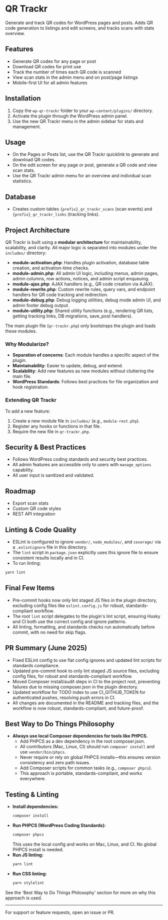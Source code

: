 # QR Trackr

Generate and track QR codes for WordPress pages and posts. Adds QR code generation to listings and edit screens, and tracks scans with stats overview.

## Features
- Generate QR codes for any page or post
- Download QR codes for print use
- Track the number of times each QR code is scanned
- View scan stats in the admin menu and on post/page listings
- Mobile-first UI for all admin features

## Installation
1. Copy the `wp-qr-trackr` folder to your `wp-content/plugins/` directory.
2. Activate the plugin through the WordPress admin panel.
3. Use the new QR Trackr menu in the admin sidebar for stats and management.

## Usage
- On the Pages or Posts list, use the QR Trackr quicklink to generate and download QR codes.
- On the edit screen for any page or post, generate a QR code and view scan stats.
- Use the QR Trackr admin menu for an overview and individual scan statistics.

## Database
- Creates custom tables `{prefix}_qr_trackr_scans` (scan events) and `{prefix}_qr_trackr_links` (tracking links).

## Project Architecture

QR Trackr is built using a **modular architecture** for maintainability, scalability, and clarity. All major logic is separated into modules under the `includes/` directory:

- **module-activation.php**: Handles plugin activation, database table creation, and activation-time checks.
- **module-admin.php**: All admin UI logic, including menus, admin pages, admin columns, row actions, notices, and admin script enqueuing.
- **module-ajax.php**: AJAX handlers (e.g., QR code creation via AJAX).
- **module-rewrite.php**: Custom rewrite rules, query vars, and endpoint handlers for QR code tracking and redirection.
- **module-debug.php**: Debug logging utilities, debug mode admin UI, and admin footer debug output.
- **module-utility.php**: Shared utility functions (e.g., rendering QR lists, getting tracking links, DB migrations, save_post handlers).

The main plugin file (`qr-trackr.php`) only bootstraps the plugin and loads these modules.

### Why Modularize?
- **Separation of concerns**: Each module handles a specific aspect of the plugin.
- **Maintainability**: Easier to update, debug, and extend.
- **Scalability**: Add new features as new modules without cluttering the main file.
- **WordPress Standards**: Follows best practices for file organization and hook registration.

### Extending QR Trackr
To add a new feature:
1. Create a new module file in `includes/` (e.g., `module-rest.php`).
2. Register any hooks or functions in that file.
3. Require the new file in `qr-trackr.php`.

## Security & Best Practices
- Follows WordPress coding standards and security best practices.
- All admin features are accessible only to users with `manage_options` capability.
- All user input is sanitized and validated.

## Roadmap
- Export scan stats
- Custom QR code styles
- REST API integration

## Linting & Code Quality

- ESLint is configured to ignore `vendor/`, `node_modules/`, and `coverage/` via a `.eslintignore` file in this directory.
- The `lint` script in `package.json` explicitly uses this ignore file to ensure consistent results locally and in CI.
- To run linting:

```sh
yarn lint
```

## Final Few Items

- Pre-commit hooks now only lint staged JS files in the plugin directory, excluding config files like `eslint.config.js` for robust, standards-compliant workflow.
- The root `lint` script delegates to the plugin's lint script, ensuring Husky and CI both use the correct config and ignore patterns.
- All linting, formatting, and standards checks run automatically before commit, with no need for skip flags.

## PR Summary (June 2025)

- Fixed ESLint config to use flat config ignores and updated lint scripts for standards compliance.
- Updated pre-commit hook to only lint staged JS source files, excluding config files, for robust and standards-compliant workflow.
- Moved Composer install/audit steps in CI to the project root, preventing failures due to missing composer.json in the plugin directory.
- Updated workflow for TODO index to use CI_GITHUB_TOKEN for authenticated pushes, resolving push errors in CI.
- All changes are documented in the README and tracking files, and the workflow is now robust, standards-compliant, and future-proof.

## Best Way to Do Things Philosophy

- **Always use local Composer dependencies for tools like PHPCS.**
  - Add PHPCS as a dev dependency in the root composer.json.
  - All contributors (Mac, Linux, CI) should run `composer install` and use `vendor/bin/phpcs`.
  - Never require or rely on global PHPCS installs—this ensures version consistency and zero path issues.
  - Add Composer scripts for common tasks (e.g., `composer phpcs`).
  - This approach is portable, standards-compliant, and works everywhere.

## Testing & Linting

- **Install dependencies:**
  ```sh
  composer install
  ```
- **Run PHPCS (WordPress Coding Standards):**
  ```sh
  composer phpcs
  ```
  This uses the local config and works on Mac, Linux, and CI. No global PHPCS install is needed.
- **Run JS linting:**
  ```sh
  yarn lint
  ```
- **Run CSS linting:**
  ```sh
  yarn stylelint
  ```

See the 'Best Way to Do Things Philosophy' section for more on why this approach is used.

---

For support or feature requests, open an issue or PR. 